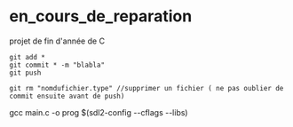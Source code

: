 # en_cours_de_reparation
projet de fin d'année de C
```
git add *
git commit * -m "blabla"
git push

git rm "nomdufichier.type" //supprimer un fichier ( ne pas oublier de commit ensuite avant de push)
```
gcc main.c -o prog $(sdl2-config --cflags --libs)


